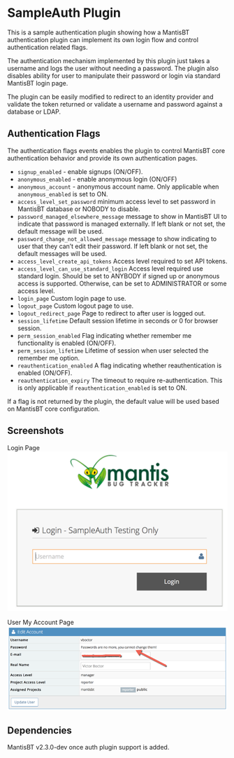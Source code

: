 # SampleAuth Plugin

This is a sample authentication plugin showing how a MantisBT authentication plugin can implement its own login flow and control authentication related flags.

The authentication mechanism implemented by this plugin just takes a username and logs the user without needing a password.  The plugin also disables ability for user to manipulate their password or login via standard MantisBT login page.

The plugin can be easily modified to redirect to an identity provider and validate the token returned or validate a username and password against a database or LDAP.

## Authentication Flags
The authentication flags events enables the plugin to control MantisBT core authentication behavior and provide its own authentication pages.

- `signup_enabled` - enable signups (ON/OFF).
- `anonymous_enabled` - enable anonymous login (ON/OFF)
- `anonymous_account` - anonymous account name. Only applicable when `anonymous_enabled` is set to ON.
- `access_level_set_password` minimum access level to set password in MantisBT database or NOBODY to disable.
- `password_managed_elsewhere_message` message to show in MantisBT UI to indicate that password is managed externally.  If left blank or not set, the default message will be used.
- `password_change_not_allowed_message` message to show indicating to user that they can’t edit their password.  If left blank or not set, the default messages will be used.
- `access_level_create_api_tokens` Access level required to set API tokens.
- `access_level_can_use_standard_login` Access level required use standard login.  Should be set to ANYBODY if signed up or anonymous access is supported.  Otherwise, can be set to ADMINISTRATOR or some access level.
- `login_page` Custom login page to use.
- `logout_page` Custom logout page to use.
- `logout_redirect_page` Page to redirect to after user is logged out.
- `session_lifetime` Default session lifetime in seconds or 0 for browser session.
- `perm_session_enabled` Flag indicating whether remember me functionality is enabled (ON/OFF).
- `perm_session_lifetime` Lifetime of session when user selected the remember me option.
- `reauthentication_enabled` A flag indicating whether reauthentication is enabled (ON/OFF).
- `reauthentication_expiry` The timeout to require re-authentication.  This is only applicable if `reauthentication_enabled` is set to ON.

If a flag is not returned by the plugin, the default value will be used based on MantisBT core configuration.

## Screenshots

Login Page
![Login Page](doc/sample_auth_login_page.png "Login Page")

User My Account Page
![Profile Page](doc/sample_auth_no_password_change.png "Profile Page")

## Dependencies
MantisBT v2.3.0-dev once auth plugin support is added.
